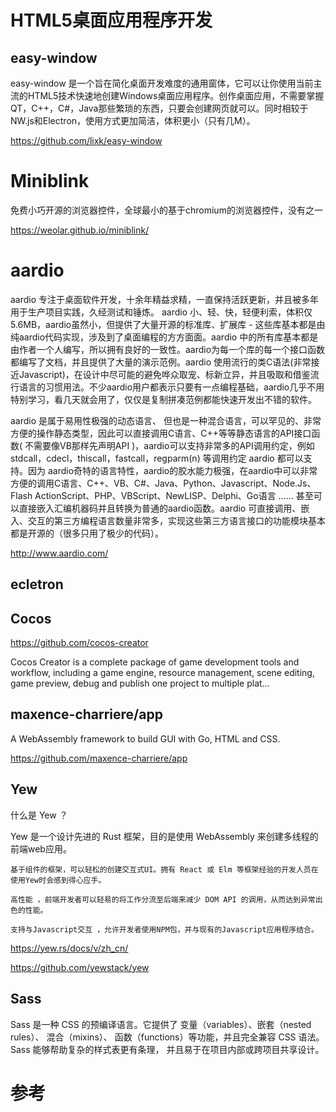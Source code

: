 # HTML5桌面应用程序开发

## easy-window

easy-window 是一个旨在简化桌面开发难度的通用窗体，它可以让你使用当前主流的HTML5技术快速地创建Windows桌面应用程序。创作桌面应用，不需要掌握QT，C++，C#，Java那些繁琐的东西，只要会创建网页就可以。同时相较于NW.js和Electron，使用方式更加简洁，体积更小（只有几M）。

https://github.com/lixk/easy-window

# Miniblink

免费小巧开源的浏览器控件，全球最小的基于chromium的浏览器控件，没有之一

https://weolar.github.io/miniblink/


# aardio

aardio 专注于桌面软件开发，十余年精益求精，一直保持活跃更新，并且被多年用于生产项目实践，久经测试和锤炼。
aardio 小、轻、快，轻便利索，体积仅5.6MB，aardio虽然小，但提供了大量开源的标准库、扩展库 - 这些库基本都是由纯aardio代码实现，涉及到了桌面编程的方方面面。aardio 中的所有库基本都是由作者一个人编写，所以拥有良好的一致性。aardio为每一个库的每一个接口函数都编写了文档，并且提供了大量的演示范例。aardio 使用流行的类C语法(非常接近Javascript)，在设计中尽可能的避免哗众取宠、标新立异，并且吸取和借鉴流行语言的习惯用法。不少aardio用户都表示只要有一点编程基础，aardio几乎不用特别学习，看几天就会用了，仅仅是复制拼凑范例都能快速开发出不错的软件。

aardio 是属于易用性极强的动态语言、 但也是一种混合语言，可以罕见的、非常方便的操作静态类型，因此可以直接调用C语言、C++等等静态语言的API接口函数( 不需要像VB那样先声明API )，aardio可以支持非常多的API调用约定，例如 stdcall，cdecl，thiscall，fastcall，regparm(n) 等调用约定 aardio 都可以支持。因为 aardio奇特的语言特性，aardio的胶水能力极强，在aardio中可以非常方便的调用C语言、C++、VB、C#、Java、Python、Javascript、Node.Js、Flash ActionScript、PHP、VBScript、NewLISP、Delphi、Go语言 ...... 甚至可以直接嵌入汇编机器码并且转换为普通的aardio函数。aardio 可直接调用、嵌入、交互的第三方编程语言数量非常多，实现这些第三方语言接口的功能模块基本都是开源的（很多只用了极少的代码）。

http://www.aardio.com/
## ecletron

##

## Cocos

https://github.com/cocos-creator

Cocos Creator is a complete package of game development tools and workflow, including a game engine, resource management, scene editing, game preview, debug and publish one project to multiple plat…


## maxence-charriere/app

A WebAssembly framework to build GUI with Go, HTML and CSS.

https://github.com/maxence-charriere/app

## Yew

什么是 Yew ？

Yew 是一个设计先进的 Rust 框架，目的是使用 WebAssembly 来创建多线程的前端web应用。

    基于组件的框架，可以轻松的创建交互式UI。拥有 React 或 Elm 等框架经验的开发人员在使用Yew时会感到得心应手。

    高性能 ，前端开发者可以轻易的将工作分流至后端来减少 DOM API 的调用，从而达到异常出色的性能。

    支持与Javascript交互 ，允许开发者使用NPM包，并与现有的Javascript应用程序结合。

https://yew.rs/docs/v/zh_cn/

https://github.com/yewstack/yew

## Sass

Sass 是一种 CSS 的预编译语言。它提供了 变量（variables）、嵌套（nested rules）、 混合（mixins）、 函数（functions）等功能，并且完全兼容 CSS 语法。Sass 能够帮助复杂的样式表更有条理， 并且易于在项目内部或跨项目共享设计。


# 参考
